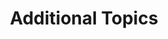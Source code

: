 ---
title: "Additional Topics"
linkTitle: "Additional Topics"
description: "TrueNAS reference articles, legacy documentation links, and various articles authored by the user community."
type: docs
weight: 9
---